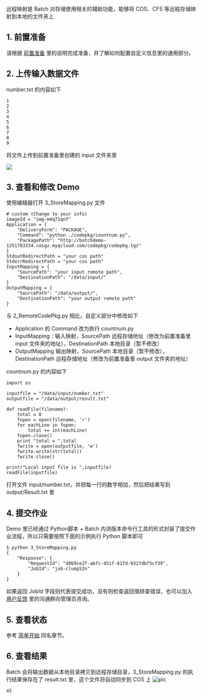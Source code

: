远程映射是 Batch 对存储使用相关的辅助功能，能够将 COS、CFS 等远程存储映射到本地的文件夹上

## 1. 前置准备
请根据 [前置准备](/document/product/599/10548) 里的说明完成准备，并了解如何配置自定义信息里的通用部分。

## 2. 上传输入数据文件
number.txt 的内容如下
```
1
2
3
4
5
6
7
8
9
```

将文件上传到前置准备里创建的 input 文件夹里

![](http://imgcache.tcecqpoc.fsphere.cn/image/mc.qcloudimg.com/static/img/02738c821f14ed132fef76c466c79d08/COS_5.png)

## 3. 查看和修改 Demo
使用编辑器打开 3_StoreMapping.py 文件
```
# custom (Change to your info)
imageId = "img-m4q71qnf"
Application = {
    "DeliveryForm": "PACKAGE",
    "Command": "python ./codepkg/countnum.py",
    "PackagePath": "http://batchdemo-1251783334.cosgz.myqcloud.com/codepkg/codepkg.tgz"
}
StdoutRedirectPath = "your cos path"
StderrRedirectPath = "your cos path"
InputMapping = {
    "SourcePath": "your input remote path",
    "DestinationPath": "/data/input/"
}
OutputMapping = {
    "SourcePath": "/data/output/",
    "DestinationPath": "your output remote path"
}
```
与 2_RemoteCodePkg.py 相比，自定义部分中修改如下
* Application 的 Command 改为执行 countnum.py 
* InputMapping：输入映射，SourcePath 远程存储地址（修改为前置准备里 input 文件夹的地址），DestinationPath 本地目录（暂不修改）
* OutputMapping 输出映射，SourcePath 本地目录（暂不修改），DestinationPath 远程存储地址（修改为前置准备里 output 文件夹的地址）

countnum.py 的内容如下
```
import os

inputfile = "/data/input/number.txt"
outputfile = "/data/output/result.txt"

def readFile(filename):
    total = 0
    fopen = open(filename, 'r')
    for eachLine in fopen:
        total += int(eachLine)
    fopen.close()
    print "total = ",total
    fwrite = open(outputfile, 'w')
    fwrite.write(str(total))
    fwrite.close()

print("Local input file is ",inputfile)
readFile(inputfile)
```
打开文件 input/number.txt，并把每一行的数字相加，然后把结果写到 output/Result.txt 里

## 4. 提交作业
Demo 里已经通过 Python脚本 + Batch 内测版本命令行工具的形式封装了提交作业流程，所以只需要按照下面的示例执行 Python 脚本即可
```
$ python 3_StoreMapping.py
{
    "Response": {
        "RequestId": "d069ce2f-abfc-451f-81fd-9327dbf5cf39",
        "JobId": "job-clump52n"
    }
}
```

如果返回 JobId 字段则代表提交成功，没有则检查返回值排查错误，也可以加入 [用户反馈](/document/product/599/10806) 里的沟通群向管理员咨询。

## 5. 查看状态
参考 [简单开始](/document/product/599/10551) 同名章节。

## 6. 查看结果
Batch 会将输出数据从本地目录拷贝到远程存储目录，3_StoreMapping.py 的执行结果保存在了 result.txt 里，这个文件将自动同步到 COS 上
![pic](http://imgcache.tcecqpoc.fsphere.cn/image/mc.qcloudimg.com/static/img/aee7138e589378eea48851dd1649b711/COS_6.png)
```
45
```